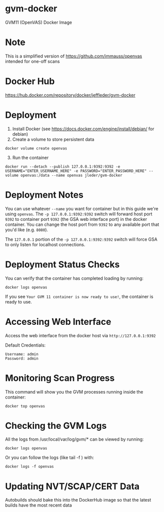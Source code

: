 # gvm-docker
GVM11 (OpenVAS) Docker Image

# Note
This is a simplified version of https://github.com/immauss/openvas intended for one-off scans

# Docker Hub
https://hub.docker.com/repository/docker/jeffleder/gvm-docker

# Deployment
1. Install Docker (see https://docs.docker.com/engine/install/debian/ for debian)
2. Create a volume to store persistent data
```shell
docker volume create openvas
```
3. Run the container
```shell
docker run --detach --publish 127.0.0.1:9392:9392 -e USERNAME="ENTER_USERNAME_HERE" -e PASSWORD="ENTER_PASSWORD_HERE" --volume openvas:/data --name openvas jleder/gvm-docker
```
# Deployment Notes
You can use whatever `--name` you want for container but in this guide we're using `openvas`.
The `-p 127.0.0.1:9392:9392` switch will forward host port `9392` to container port `9392` (the GSA web interface port) in the docker container.
You can change the host port from `9392` to any available port that you'd like (e.g. `8080`).

The `127.0.0.1` portion of the `-p 127.0.0.1:9392:9392` switch will force GSA to only listen for localhost connections.

# Deployment Status Checks

You can verify that the container has completed loading by running:
```
docker logs openvas
```
If you see `Your GVM 11 container is now ready to use!`, the container is ready to use.

# Accessing Web Interface

Access the web interface from the docker host via `http://127.0.0.1:9392`

Default Credentials:
```
Username: admin
Password: admin
```
# Monitoring Scan Progress

This command will show you the GVM processes running inside the container:
```
docker top openvas
```

# Checking the GVM Logs

All the logs from /usr/local/var/log/gvm/* can be viewed by running:
```
docker logs openvas
```
Or you can follow the logs (like tail -f ) with:
```
docker logs -f openvas
```

# Updating NVT/SCAP/CERT Data
Autobuilds should bake this into the DockerHub image so that the latest builds have the most recent data
